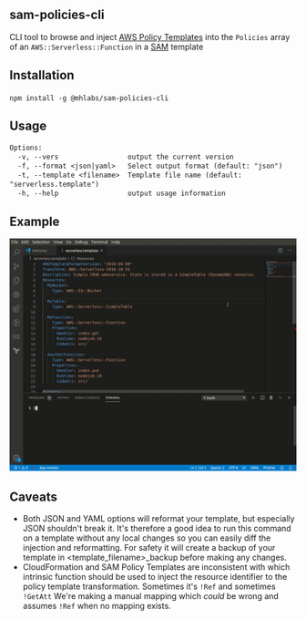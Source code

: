 ## sam-policies-cli

CLI tool to browse and inject [AWS Policy Templates](https://docs.aws.amazon.com/serverless-application-model/latest/developerguide/serverless-policy-templates.html) into the `Policies` array of an `AWS::Serverless::Function` in a [SAM](https://docs.aws.amazon.com/serverless-application-model/latest/developerguide/what-is-sam.html) template

## Installation
`npm install -g @mhlabs/sam-policies-cli`

## Usage
```
Options:
  -v, --vers                 output the current version
  -f, --format <json|yaml>   Select output format (default: "json")
  -t, --template <filename>  Template file name (default: "serverless.template")
  -h, --help                 output usage information

```

## Example
![Demo](https://github.com/mhlabs/sam-policies-cli/blob/master/demo.gif?raw=true)

## Caveats
* Both JSON and YAML options will reformat your template, but especially  JSON shouldn't break it. It's therefore a good idea to run this command on a template without any local changes so you can easily diff the injection and reformatting. For safety it will create a backup of your template in <template_filename>_backup before making any changes.
* CloudFormation and SAM Policy Templates are inconsistent with which intrinsic function should be used to inject the resource identifier to the policy template transformation. Sometimes it's `!Ref` and sometimes `!GetAtt` We're making a manual mapping which _could_ be wrong and assumes `!Ref` when no mapping exists.

